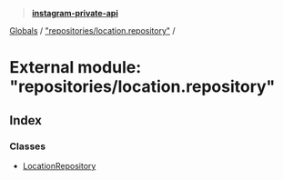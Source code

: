 > **[instagram-private-api](../README.md)**

[Globals](../README.md) / ["repositories/location.repository"](_repositories_location_repository_.md) /

# External module: "repositories/location.repository"

## Index

### Classes

* [LocationRepository](../classes/_repositories_location_repository_.locationrepository.md)